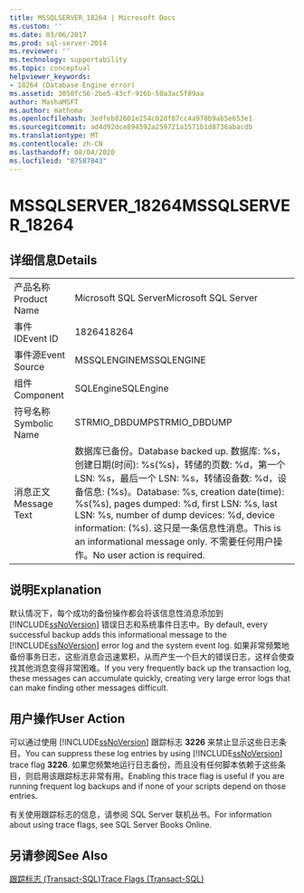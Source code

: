 ```yaml
---
title: MSSQLSERVER_18264 | Microsoft Docs
ms.custom: ''
ms.date: 03/06/2017
ms.prod: sql-server-2014
ms.reviewer: ''
ms.technology: supportability
ms.topic: conceptual
helpviewer_keywords:
- 18264 (Database Engine error)
ms.assetid: 3050fc56-2be5-43cf-916b-50a3ac5f89aa
author: MashaMSFT
ms.author: mathoma
ms.openlocfilehash: 3edfeb82601e254c02df87cc4a978b9ab5e653e1
ms.sourcegitcommit: ad4d92dce894592a259721a1571b1d8736abacdb
ms.translationtype: MT
ms.contentlocale: zh-CN
ms.lasthandoff: 08/04/2020
ms.locfileid: "87587843"
---
```

# <a name="mssqlserver_18264"></a><span data-ttu-id="107d2-102">MSSQLSERVER_18264</span><span class="sxs-lookup"><span data-stu-id="107d2-102">MSSQLSERVER_18264</span></span>
    
## <a name="details"></a><span data-ttu-id="107d2-103">详细信息</span><span class="sxs-lookup"><span data-stu-id="107d2-103">Details</span></span>  
  
|||  
|-|-|  
|<span data-ttu-id="107d2-104">产品名称</span><span class="sxs-lookup"><span data-stu-id="107d2-104">Product Name</span></span>|<span data-ttu-id="107d2-105">Microsoft SQL Server</span><span class="sxs-lookup"><span data-stu-id="107d2-105">Microsoft SQL Server</span></span>|  
|<span data-ttu-id="107d2-106">事件 ID</span><span class="sxs-lookup"><span data-stu-id="107d2-106">Event ID</span></span>|<span data-ttu-id="107d2-107">18264</span><span class="sxs-lookup"><span data-stu-id="107d2-107">18264</span></span>|  
|<span data-ttu-id="107d2-108">事件源</span><span class="sxs-lookup"><span data-stu-id="107d2-108">Event Source</span></span>|<span data-ttu-id="107d2-109">MSSQLENGINE</span><span class="sxs-lookup"><span data-stu-id="107d2-109">MSSQLENGINE</span></span>|  
|<span data-ttu-id="107d2-110">组件</span><span class="sxs-lookup"><span data-stu-id="107d2-110">Component</span></span>|<span data-ttu-id="107d2-111">SQLEngine</span><span class="sxs-lookup"><span data-stu-id="107d2-111">SQLEngine</span></span>|  
|<span data-ttu-id="107d2-112">符号名称</span><span class="sxs-lookup"><span data-stu-id="107d2-112">Symbolic Name</span></span>|<span data-ttu-id="107d2-113">STRMIO_DBDUMP</span><span class="sxs-lookup"><span data-stu-id="107d2-113">STRMIO_DBDUMP</span></span>|  
|<span data-ttu-id="107d2-114">消息正文</span><span class="sxs-lookup"><span data-stu-id="107d2-114">Message Text</span></span>|<span data-ttu-id="107d2-115">数据库已备份。</span><span class="sxs-lookup"><span data-stu-id="107d2-115">Database backed up.</span></span> <span data-ttu-id="107d2-116">数据库: %s，创建日期(时间): %s(%s)，转储的页数: %d，第一个 LSN: %s，最后一个 LSN: %s，转储设备数: %d，设备信息: (%s)。</span><span class="sxs-lookup"><span data-stu-id="107d2-116">Database: %s, creation date(time): %s(%s), pages dumped: %d, first LSN: %s, last LSN: %s, number of dump devices: %d, device information: (%s).</span></span> <span data-ttu-id="107d2-117">这只是一条信息性消息。</span><span class="sxs-lookup"><span data-stu-id="107d2-117">This is an informational message only.</span></span> <span data-ttu-id="107d2-118">不需要任何用户操作。</span><span class="sxs-lookup"><span data-stu-id="107d2-118">No user action is required.</span></span>|  
  
## <a name="explanation"></a><span data-ttu-id="107d2-119">说明</span><span class="sxs-lookup"><span data-stu-id="107d2-119">Explanation</span></span>  
 <span data-ttu-id="107d2-120">默认情况下，每个成功的备份操作都会将该信息性消息添加到 [!INCLUDE[ssNoVersion](../../includes/ssnoversion-md.md)] 错误日志和系统事件日志中。</span><span class="sxs-lookup"><span data-stu-id="107d2-120">By default, every successful backup adds this informational message to the [!INCLUDE[ssNoVersion](../../includes/ssnoversion-md.md)] error log and the system event log.</span></span> <span data-ttu-id="107d2-121">如果非常频繁地备份事务日志，这些消息会迅速累积，从而产生一个巨大的错误日志，这样会使查找其他消息变得非常困难。</span><span class="sxs-lookup"><span data-stu-id="107d2-121">If you very frequently back up the transaction log, these messages can accumulate quickly, creating very large error logs that can make finding other messages difficult.</span></span>  
  
## <a name="user-action"></a><span data-ttu-id="107d2-122">用户操作</span><span class="sxs-lookup"><span data-stu-id="107d2-122">User Action</span></span>  
 <span data-ttu-id="107d2-123">可以通过使用 [!INCLUDE[ssNoVersion](../../includes/ssnoversion-md.md)] 跟踪标志 **3226** 来禁止显示这些日志条目。</span><span class="sxs-lookup"><span data-stu-id="107d2-123">You can suppress these log entries by using [!INCLUDE[ssNoVersion](../../includes/ssnoversion-md.md)] trace flag **3226**.</span></span> <span data-ttu-id="107d2-124">如果您频繁地运行日志备份，而且没有任何脚本依赖于这些条目，则启用该跟踪标志非常有用。</span><span class="sxs-lookup"><span data-stu-id="107d2-124">Enabling this trace flag is useful if you are running frequent log backups and if none of your scripts depend on those entries.</span></span>  
  
 <span data-ttu-id="107d2-125">有关使用跟踪标志的信息，请参阅 SQL Server 联机丛书。</span><span class="sxs-lookup"><span data-stu-id="107d2-125">For information about using trace flags, see SQL Server Books Online.</span></span>  
  
## <a name="see-also"></a><span data-ttu-id="107d2-126">另请参阅</span><span class="sxs-lookup"><span data-stu-id="107d2-126">See Also</span></span>  
 [<span data-ttu-id="107d2-127">跟踪标志 (Transact-SQL)</span><span class="sxs-lookup"><span data-stu-id="107d2-127">Trace Flags &#40;Transact-SQL&#41;</span></span>](/sql/t-sql/database-console-commands/dbcc-traceon-trace-flags-transact-sql)  
  
  
